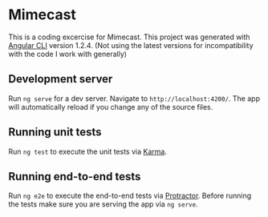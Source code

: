 # Mimecast

This is a coding excercise for Mimecast.
This project was generated with [Angular CLI](https://github.com/angular/angular-cli) version 1.2.4. (Not using the latest versions for incompatibility with the code I work with generally)

## Development server

Run `ng serve` for a dev server. Navigate to `http://localhost:4200/`. The app will automatically reload if you change any of the source files.

## Running unit tests

Run `ng test` to execute the unit tests via [Karma](https://karma-runner.github.io).

## Running end-to-end tests

Run `ng e2e` to execute the end-to-end tests via [Protractor](http://www.protractortest.org/).
Before running the tests make sure you are serving the app via `ng serve`.